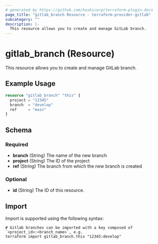 ```yaml
---
# generated by https://github.com/hashicorp/terraform-plugin-docs
page_title: "gitlab_branch Resource - terraform-provider-gitlab"
subcategory: ""
description: |-
  This resource allows you to create and manage GitLab branch.
---
```


# gitlab_branch (Resource)

This resource allows you to create and manage GitLab branch.

## Example Usage

```terraform
resource "gitlab_branch" "this" {
  project = "12345"
  branch  = "develop"
  ref     = "main"
}
```

<!-- schema generated by tfplugindocs -->
## Schema

### Required

- **branch** (String) The name of the new branch
- **project** (String) The ID of the project
- **ref** (String) The branch from which the new branch is created

### Optional

- **id** (String) The ID of this resource.

## Import

Import is supported using the following syntax:

```shell
# Gitlab branches can be imported with a key composed of `<project_id>:<branch_name>`, e.g.
terraform import gitlab_branch.this "12345:develop"
```
